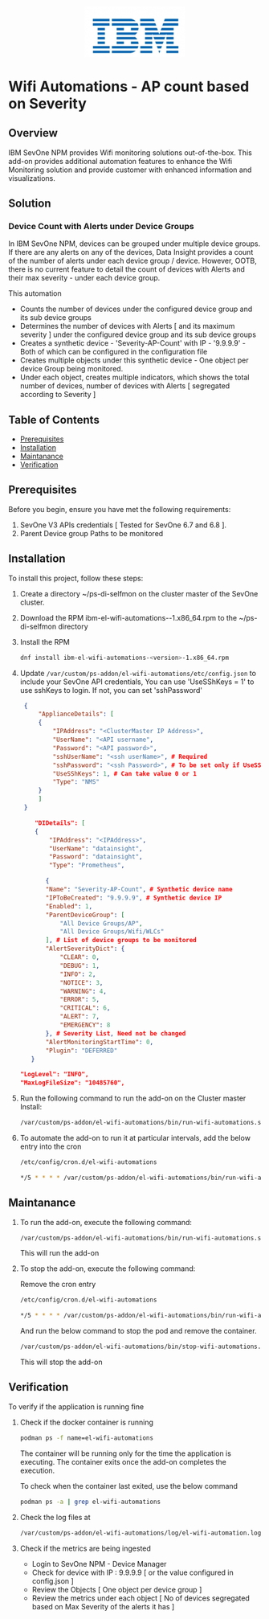 <div align="center">
  <img src="ibm.png" alt="Logo" width="200"/>
</div>

# Wifi Automations - AP count based on Severity

## Overview
IBM SevOne NPM provides Wifi monitoring solutions out-of-the-box. This add-on provides additional automation features to enhance the Wifi Monitoring solution and provide customer with enhanced information and visualizations.

## Solution

### Device Count with Alerts under Device Groups
In IBM SevOne NPM, devices can be grouped under multiple device groups.
If there are any alerts on any of the devices, Data Insight provides a count of the number of alerts under each device group / device.
However, OOTB, there is no current feature to detail the count of devices with Alerts and their max severity - under each device group.

This automation
- Counts the number of devices under the configured device group and its sub device groups
- Determines the number of devices with Alerts [ and its maximum severity ] under the configured device group and its sub device groups
- Creates a synthetic device - 'Severity-AP-Count' with IP - '9.9.9.9' - Both of which can be configured in the configuration file
- Creates multiple objects under this synthetic device - One object per device Group being monitored.
- Under each object, creates multiple indicators, which shows the total number of devices, number of devices with Alerts [ segregated according to Severity ]


## Table of Contents

- [Prerequisites](#prerequisites)
- [Installation](#installation)
- [Maintanance](#maintanance)
- [Verification](#Verification)


## Prerequisites

Before you begin, ensure you have met the following requirements:

1. SevOne V3 APIs credentials [ Tested for SevOne 6.7 and 6.8 ].
2. Parent Device group Paths to be monitored



## Installation

To install this project, follow these steps:

1. Create a directory ~/ps-di-selfmon on the cluster master of the SevOne cluster.
2. Download the RPM  ibm-el-wifi-automations-<version>-1.x86_64.rpm to the ~/ps-di-selfmon directory
3. Install the RPM
    ```sh
    dnf install ibm-el-wifi-automations-<version>-1.x86_64.rpm
    ```
4. Update `/var/custom/ps-addon/el-wifi-automations/etc/config.json` to include your SevOne API credentials,
   You can use 'UseSShKeys = 1' to use sshKeys to login. If not, you can set 'sshPassword'
   ```json
    {
        "ApplianceDetails": [
        {
            "IPAddress": "<ClusterMaster IP Address>",
            "UserName": "<API username",
            "Password": "<API password>",
            "sshUserName": "<ssh userName>", # Required
            "sshPassword": "<ssh Password>", # To be set only if UseSSHKeys = 0
            "UseSShKeys": 1, # Can take value 0 or 1
            "Type": "NMS"
        }
        ]
    }
    ```
    ```json
        "DIDetails": [
        {
            "IPAddress": "<IPAddress>",
            "UserName": "datainsight",
            "Password": "datainsight",
            "Type": "Prometheus",
    ```
     ```json
            {
            "Name": "Severity-AP-Count", # Synthetic device name
            "IPToBeCreated": "9.9.9.9", # Synthetic device IP
            "Enabled": 1,
            "ParentDeviceGroup": [
                "All Device Groups/AP",
                "All Device Groups/Wifi/WLCs"
            ], # List of device groups to be monitored
            "AlertSeverityDict": {
                "CLEAR": 0,
                "DEBUG": 1,
                "INFO": 2,
                "NOTICE": 3,
                "WARNING": 4,
                "ERROR": 5,
                "CRITICAL": 6,
                "ALERT": 7,
                "EMERGENCY": 8
            }, # Severity List, Need not be changed
            "AlertMonitoringStartTime": 0,
            "Plugin": "DEFERRED"
        }
    ```
    ```json
    "LogLevel": "INFO",
    "MaxLogFileSize": "10485760",
    ```
5. Run the following command to run the add-on on the Cluster master 
    Install: 
    ```sh
    /var/custom/ps-addon/el-wifi-automations/bin/run-wifi-automations.sh
    ```

6. To automate the add-on to run it at particular intervals, add the below entry into the cron
    ```sh
    /etc/config/cron.d/el-wifi-automations
    ```
    ```sh
    */5 * * * * /var/custom/ps-addon/el-wifi-automations/bin/run-wifi-automations.sh > /var/custom/ps-addon/el-wifi-automations/log/el-wifi-automation.log 2> &1
    ```


## Maintanance

1. To run the add-on, execute the following command:

    ```sh
    /var/custom/ps-addon/el-wifi-automations/bin/run-wifi-automations.sh
    ```
    This will run the add-on 

2. To stop the add-on, execute the following command:

    Remove the cron entry
     ```sh
    /etc/config/cron.d/el-wifi-automations
    ```
    ```sh
    */5 * * * * /var/custom/ps-addon/el-wifi-automations/bin/run-wifi-automations.sh > /var/custom/ps-addon/el-wifi-automations/log/el-wifi-automation.log 2> &1
    ```

    And run the below command to stop the pod and remove the container.
    ```sh
    /var/custom/ps-addon/el-wifi-automations/bin/stop-wifi-automations.sh
    ```
    This will stop the add-on


## Verification

To verify if the application is running fine

1. Check if the docker container is running
    ```sh
    podman ps -f name=el-wifi-automations
    ```
    The container will be running only for the time the application is executing. The container exits once the add-on completes the execution.

    To check when the container last exited, use the below command
     ```sh
    podman ps -a | grep el-wifi-automations
    ```

2.  Check the log files at
    ```sh
    /var/custom/ps-addon/el-wifi-automations/log/el-wifi-automation.log
    ```

3.  Check if the metrics are being ingested

    - Login to SevOne NPM  - Device Manager
    - Check for device with IP : 9.9.9.9 [ or the value configured in config.json ]
    - Review the Objects [ One object per device group ]
    - Review the metrics under each object [ No of devices segregated based on Max Severity of the alerts it has ]

